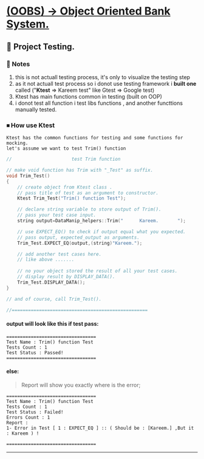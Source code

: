 # [**(OOBS)** -> Object Oriented Bank System.](../../README.md)

## 🧪 Project Testing.

### 📝 Notes
1. this is not actuall testing process, it's only to visualize the testing step
2. as it not actuall test process so i donot use testing framework i **built one** called ("**Ktest** => Kareem test" like Gtest => Google test) 
3. Ktest has main functions common in testing (built on OOP)
4. i donot test all function i test libs functions , and another functtions manually tested.


### ⏹ How use Ktest
    Ktest has the common functions for testing and some functions for mocking.
    let's assume we want to test Trim() function
```cpp
//                      test Trim function

// make void function has Trim with "_Test" as suffix.
void Trim_Test()
{
    // create object from Ktest class .
    // pass title of test as an argument to constructor.
    Ktest Trim_Test("Trim() function Test");

    // declare string variable to store output of Trim().
    // pass your test case input.
    string output=DataManip_helpers::Trim("      Kareem.       ");

    // use EXPECT_EQ() to check if output equal what you expected.
    // pass output, expected_output as arguments.
    Trim_Test.EXPECT_EQ(output,(string)"Kareem.");

    // add another test cases here.
    // like above .......
    
    // no your object stored the result of all your test cases.
    // display result by DISPLAY_DATA().
    Trim_Test.DISPLAY_DATA();
}

// and of course, call Trim_Test().

//==================================================
```
#### output will look like this if test pass:

    =================================
    Test Name : Trim() function Test
    Tests Count : 1
    Test Status : Passed!
    =================================

#### else:
> Report will show you exactly where is the error;

    =================================
    Test Name : Trim() function Test
    Tests Count : 1
    Test Status : Failed!
    Errors Count : 1
    Report :
    1- Error in Test [ 1 : EXPECT_EQ ] :: ( Should be : [Kareem.] ,But it : Kareem ) !

    =================================

<hr>
